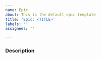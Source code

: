 ```yaml
---
name: Epic
about: This is the default epic template
title: 'Epic: <TITLE>'
labels: ''
assignees: ''

---
```


### Description
